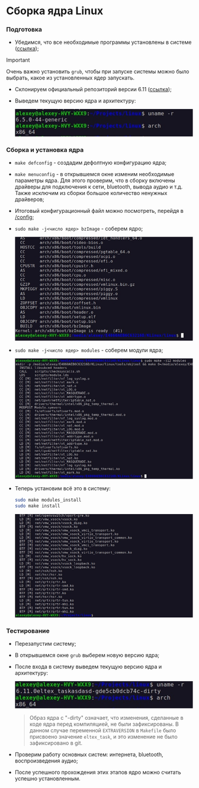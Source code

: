 # Сборка ядра Linux

### Подготовка

- Убедимся, что все необходимые программы установлены в системе ([ссылка](https://www.kernel.org/doc/html/latest/process/changes.html#));

> [!IMPORTANT]  
> Очень важно установить `grub`, чтобы при запуске системы можно было выбрать, какое из установленных ядер запускать.

- Склонируем официальный репозиторий версии 6.11 ([ссылка](https://github.com/torvalds/linux/tree/98f7e32f20d28ec452afb208f9cffc08448a2652));
- Выведем текущую версию ядра и архитектуру:

    ![uname](/img/6.5.0.jpg)

### Сборка и установка ядра

- `make defconfig` - создадим дефолтную конфигурацию ядра;
- `make menuconfig` - в открывшемся окне изменим необходимые параметры ядра. Для этого проверим, что в сборку включены драйверы для подключения к сети, bluetooth, вывода аудио и т.д. Также исключим из сборки большое количество ненужных драйверов;
- Итоговый конфигурационный файл можно посмотреть, перейдя в [/config](https://github.com/EltexEmbeddedC/kernel-building/blob/main/config/.config);
- `sudo make -j<число ядер> bzImage` - соберем ядро;

    ![сборка ядра](/img/bzImage.jpg)
- `sudo make -j<число ядер> modules` - соберем модули ядра;

    ![сборка модулей](/img/modules.jpg)
- Теперь установим всё это в систему:
    ```bash
    sudo make modules_install
    sudo make install
    ```

    ![ecnfyjdrf](/img/install.jpg)

### Тестирование

- Перезапустим систему;
- В открывшемся окне `grub` выберем новую версию ядра;
- После входа в систему выведем текущую версию ядра и архитектуру:

    ![uname](/img/6.11.0.jpg)

    > Образ ядра с "-dirty" означает, что изменения, сделанные в коде ядра перед компиляцией, не были зафиксированы. В данном случае переменной `EXTRAVERSION` в `Makefile` было присвоено значение `eltex_task`, и это изменение не было зафиксировано в git.
- Проверим работу основных систем: интернета, bluetooth, воспроизведения аудио;
- После успешного прохождения этих этапов ядро можно считать успешно установленным.
